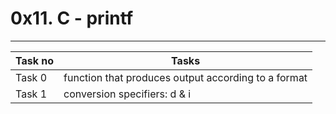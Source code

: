 # 0x11. C - printf
---
|Task no | Tasks	                                      |
|--------|----------------------------------------------------|
|Task 0  | function that produces output according to a format|
|Task 1  | conversion specifiers: d & i                       |

